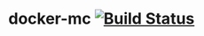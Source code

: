 # docker-mc [![Build Status](https://travis-ci.com/SConaway/docker-mc.svg?branch=master)](https://travis-ci.com/SConaway/docker-mc)

